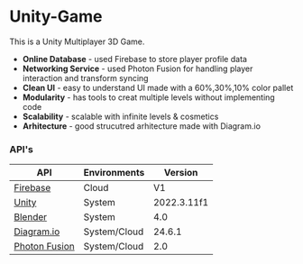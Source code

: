 
# Unity-Game

This is a Unity Multiplayer 3D Game.

- **Online Database** - used Firebase to store player profile data
- **Networking Service** - used Photon Fusion for handling player interaction and transform syncing
- **Clean UI** - easy to understand UI made with a 60%,30%,10% color pallet
- **Modularity** - has tools to creat multiple levels without implementing code
- **Scalability** - scalable with infinite levels & cosmetics
- **Arhitecture** - good strucutred arhitecture made with Diagram.io

### API's

| API | Environments | Version |
|-----|--------------|---------|
| [Firebase](https://firebase.google.com/)  | Cloud | V1 |
| [Unity](https://unity.com/) | System | 2022.3.11f1 |
| [Blender](https://www.blender.org/) | System | 4.0 |
| [Diagram.io](https://app.diagrams.net/) | System/Cloud | 24.6.1 |
| [Photon Fusion](https://www.photonengine.com/fusion) | System/Cloud | 2.0 |
